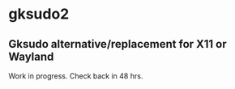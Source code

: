 # gksudo2
## Gksudo alternative/replacement for X11 or Wayland
Work in progress. Check back in 48 hrs.

